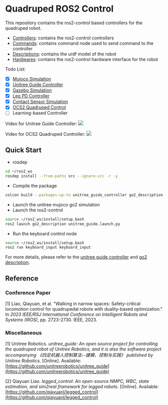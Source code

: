 # Quadruped ROS2 Control

This repository contains the ros2-control based controllers for the quadruped robot. 
* [Controllers](controllers): contains the ros2-control controllers 
* [Commands](commands): contains command node used to send command to the controller
* [Descriptions](descriptions): contains the urdf model of the robot
* [Hardwares](hardwares): contains the ros2-control hardware interface for the robot

Todo List:
- [x] [Mujoco Simulation](hardwares/hardware_unitree_mujoco)
- [x] [Unitree Guide Controller](controllers/unitree_guide_controller)
- [x] [Gazebo Simulation](descriptions/quadruped_gazebo)
- [x] [Leg PD Controller](controllers/leg_pd_controller)
- [x] [Contact Sensor Simulation](https://github.com/legubiao/unitree_mujoco)
- [x] [OCS2 Quadruped Control](controllers/ocs2_quadruped_controller)
- [ ] Learning-based Controller

Video for Unitree Guide Controller:
[![](http://i1.hdslb.com/bfs/archive/310e6208920985ac43015b2da31c01ec15e2c5f9.jpg)](https://www.bilibili.com/video/BV1aJbAeZEuo/)

Video for OCS2 Quadruped Controller:
[![](http://i0.hdslb.com/bfs/archive/e758ce019587032449a153cf897a543443b64bba.jpg)](https://www.bilibili.com/video/BV1UcxieuEmH/)


## Quick Start
* rosdep
```bash
cd ~/ros2_ws
rosdep install --from-paths src --ignore-src -r -y
```
* Compile the package
```bash
colcon build --packages-up-to unitree_guide_controller go2_description keyboard_input hardware_unitree_mujoco
```
* Launch the unitree mujoco go2 simulation
* Launch the ros2-control
```bash
source ~/ros2_ws/install/setup.bash
ros2 launch go2_description unitree_guide.launch.py
```
* Run the keyboard control node
```bash
source ~/ros2_ws/install/setup.bash
ros2 run keyboard_input keyboard_input
```
For more details, please refer to the [unitree guide controller](controllers/unitree_guide_controller/) and [go2 description](descriptions/unitree/go2_description/).

## Reference

### Conference Paper
[1] Liao, Qiayuan, et al. "Walking in narrow spaces: Safety-critical locomotion control for quadrupedal robots with duality-based optimization." In *2023 IEEE/RSJ International Conference on Intelligent Robots and Systems (IROS)*, pp. 2723-2730. IEEE, 2023.

### Miscellaneous
[1] Unitree Robotics. *unitree\_guide: An open source project for controlling the quadruped robot of Unitree Robotics, and it is also the software project accompanying 《四足机器人控制算法--建模、控制与实践》 published by Unitree Robotics*. [Online]. Available: [https://github.com/unitreerobotics/unitree_guide](https://github.com/unitreerobotics/unitree_guide)

[2] Qiayuan Liao. *legged\_control: An open-source NMPC, WBC, state estimation, and sim2real framework for legged robots*. [Online]. Available: [https://github.com/qiayuanl/legged_control](https://github.com/qiayuanl/legged_control)